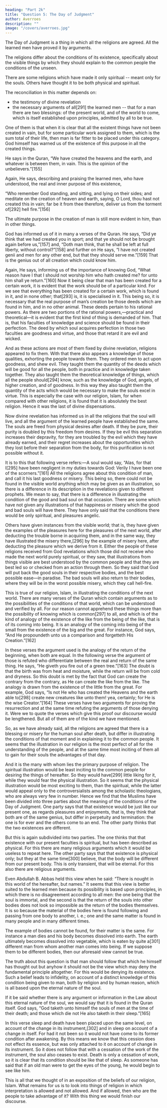 ```yaml
---
heading: "Part 2k"
title: "Question 5: The Day of Judgment"
author: Averroes
description: ""
image: "/covers/averroes.jpg"
---
```




The Day of Judgment is a thing in which all the religions are agreed. All the learned men have proved it by arguments. 

The religions differ about the conditions of its existence, specifically about the visible things by which they should explain to the common people the conditions of the unseen.

There are some religions which have made it only spiritual -- meant only for the souls. Others have thought it to be both physical and spiritual. 

The reconciliation in this matter depends on:
- the testimony of divine revelation
- the necessary arguments of all[291] the learned men -- that for a man there are two blessings: of the present world, and of the world to come, which is itself established upon principles, admitted by all to be true. 

One of them is that when it is clear that all the existent things have not been created in vain, but for some particular work assigned to them, which is the sum total of their life, then man is far fitter to be placed under this category. God himself has warned us of the existence of this purpose in all the created things. 

He says in the Quran, “We have created the heavens and the earth, and whatever is between them, in vain. This is the opinion of the unbelievers.”[155] 

Again, He says, describing and praising the learned men, who have understood, the real and inner purpose of this existence, 

“Who remember God standing, and sitting, and lying on their sides; and meditate on the creation of heaven and earth, saying, O Lord, thou hast not created this in vain; far be it from thee therefore, deliver us from the torment of[292] hell fire.”[156]

The ultimate purpose in the creation of man is still more evident in him, than in other things. 

God has informed us of it in many a verses of the Quran. He says, “Did ye think that we had created you in sport; and that ye should not be brought again before us,”[157] and, “Doth man think, that he shall be left at full liberty, without control?”[158] and further on He says, “I have not created genii and men for any other end, but that they should serve me.”[159] That is the genius out of all creation which could know him. 

Again, He says, informing us of the importance of knowing God, “What reason have I that I should not worship him who hath created me? for unto him shall ye return.”[160] Now it being clear that man has been created for a certain work, it is evident that the work should be of a particular kind. For we see that everything has been created for a certain work, which is found in it, and in none other; that[293] is, it is specialised in it. This being so, it is necessary that the real purpose of man’s creation be those deeds which are found in him, and in no other animal. These deeds pertain to his rational powers. As there are two portions of the rational powers,—practical and theoretical—it is evident that the first kind of thing is demanded of him. That is, that his faculties of knowledge and science should be found in their perfection. The deed by which soul acquires perfection in those two faculties are goodness and virtue, and those that retard it are evil and wicked. 

And as these actions are most of them fixed by divine revelation, religions appeared to fix them. With that there also appears a knowledge of those qualities, exhorting the people towards them. They ordered men to act upon goodness, and shew evil. They taught them the quantity of the deeds which will be good for all the people, both in practice and in knowledge taken together. They also taught them the theoretical knowledge of things, which all the people should[294] know, such as the knowledge of God, angels, of higher creation, and of goodness. In this way they also taught them the quantity of the acts which would be necessary to make the souls excel in virtue. This is especially the case with our religion, Islam, for when compared with other religions, it is found that it is absolutely the best religion. Hence it was the last of divine dispensations.

Now divine revelation has informed us in all the religions that the soul will live, and all the argument of the learned people have established the same. The souls are freed from physical desires after death. If they be pure, their purity is doubled by this freedom from desires. If they be evil this separation increases their depravity, for they are troubled by the evil which they have already earned, and their regret increases about the opportunities which they lost before their separation from the body, for this purification is not possible without it. 

It is to this that following verse refers:—A soul would say, “Alas, for that I[295] have been negligent in my duties towards God: Verily I have been one of the scorners.”[161] All the religions agree about this condition of man, and call it his last goodness or misery. This being so, there could not be found in the visible world anything which may be given as an illustration, so there is a difference in its description in the revelations given to different prophets. We mean to say, that there is a difference in illustrating the condition of the good and bad soul on that occasion. There are some which have not given any illustrations of that happiness or misery which the good and bad souls will have there. They have only said that the conditions there would be only spiritual, and pleasures angelic. 

Others have given instances from the visible world; that is, they have given the examples of the pleasures here for the pleasures of the next world, after deducting the trouble borne in acquiring them, and in the same way, they have illustrated the misery there,[296] by the example of misery here, after deducting the pleasure which we derive from it. Either the people of these religions received from God revelations which those did not receive who made the next world purely spiritual, or they saw, that illustrations from things visible are best understood by the common people and that they are best led so or checked from an action through them. So they said that God will put back the good souls in their respective bodies, and the best possible ease—in paradise. The bad souls will also return to their bodies, where they will be in the worst possible misery, which they call hell-fire.

This is true of our religion, Islam, in illustrating the conditions of the next world. There are many verses of the Quran which contain arguments as to the possibilities of the conditions of that world, which can be understood and verified by all. For our reason cannot apprehend these things more than the possibility of knowing which is common[297] to all, and which is of the kind of analogy of the existence of the like from the being of the like, that is of its coming into being. It is an analogy of the coming into being of the small from the existence of the big and the great. For instance, God says, “And He propoundeth unto us a comparison and forgetteth His Creation.”[162]

In these verses the argument used is the analogy of the return of the beginning, when both are equal. In the following verse the argument of those is refuted who differentiate between the real and return of the same thing. He says, “He giveth you fire out of a green tree.”[163] The doubt is that the birth was from heat and moisture, while the return will be from cold and dryness. So this doubt is met by the fact that God can create the contrary from the contrary, as He can create the like from the like. The analogy is drawn from the existence of the little from the great. For example, God says, “Is not He who has created the Heavens and the earth able to[298] create new creatures like unto them! yea, certainly; for He is the wise Creator.”[164] These verses have two arguments for proving the resurrection and at the same time refuting the arguments of those denying it. Were we to quote the verses which give this proof our discourse would be lengthened. But all of them are of the kind we have mentioned.

So, as we have already said, all the religions are agreed that there is a blessing or misery for the human soul after death, but differ in illustrating the conditions of that moment and in explaining it to the common people. It seems that the illustration in our religion is the most perfect of all for the understanding of the people, and at the same time most inciting of them all to gain for their souls the advantages of that day. 

And it is the many with whom lies the primary purpose of religion. The spiritual illustration would be least inciting to the common people for desiring the things of hereafter. So they would have[299] little liking for it, while they would fear the physical illustration. So it seems that the physical illustration would be most exciting to them, than the spiritual, while the latter would appeal only to the controversialists among the scholastic theologians, who are always very few in number. Hence we find that the Muslims have been divided into three parties about the meaning of the conditions of the Day of Judgment. One party says that that existence would be just like our present one, as regards pleasures and enjoyments, that is, they think that both are of the same genius, but differ in perpetuity and termination: the one is for ever and the others come to an end. The other party thinks that the two existences are different. 

But this is again subdivided into two parties. The one thinks that that existence with our present faculties is spiritual, but has been described as physical. For this there are many religious arguments which it would be useless to repeat here. The other party says that that existence is physical only; but they at the same time[300] believe, that the body will be different from our present body. This is only transient, that will be eternal. For this also there are religious arguments. 

Even Abdullah B. Abbas held this view when he said: “There is nought in this world of the hereafter, but names.” It seems that this view is better suited to the learned men because its possibility is based upon principles, in which there is no disagreement according to all men: the one being that the soul is immortal, and the second is that the return of the souls into other bodies does not look so impossible as the return of the bodies themselves. It is so because the material of the bodies here is found following and passing from one body to another, i. e.; one and the same matter is found in many people and in many different times. 

The example of bodies cannot be found, for their matter is the same. For instance a man dies and his body becomes dissolved into earth. The earth ultimately becomes dissolved into vegetable, which is eaten by quite a[301] different man from whom another man comes into being. If we suppose them to be different bodies, then our aforesaid view cannot be true.

The truth about this question is that man should follow that which he himself has thought out but anyhow it should not be the view which may deny the fundamental principle altogether. For this would be denying its existence. Such a belief leads to infidelity, on account of a distinct knowledge of this condition being given to man, both by religion and by human reason, which is all based upon the eternal nature of the soul. 

If it be said whether there is any argument or information in the Law about this eternal nature of the soul, we would say that it is found in the Quran itself. God says, “God taketh unto himself the souls of men at the time of their death; and those which die not He also taketh in their sleep.”[165] 

In this verse sleep and death have been placed upon the same level, on account of the change in its instrument,[302] and in sleep on account of a change in itself. For had it not been so it would not have come to its former condition after awakening. By this means we know that this cession does not effect its essence, but was only attached to it on account of change in its instrument. So it does not follow that with a cessation of the work of the instrument, the soul also ceases to exist. Death is only a cessation of work, so it is clear that its condition should be like that of sleep. As someone has said that if an old man were to get the eyes of the young, he would begin to see like him.

This is all that we thought of in an exposition of the beliefs of our religion, Islam. What remains for us is to look into things of religion in which interpretation is allowed and not allowed. And if allowed, then who are the people to take advantage of it? With this thing we would finish our discourse.
